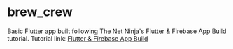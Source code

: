 # brew_crew

Basic Flutter app built following The Net Ninja's Flutter & Firebase App Build tutorial.
Tutorial link: [Flutter & Firebase App Build](https://www.youtube.com/playlist?list=PL4cUxeGkcC9j--TKIdkb3ISfRbJeJYQwC)
